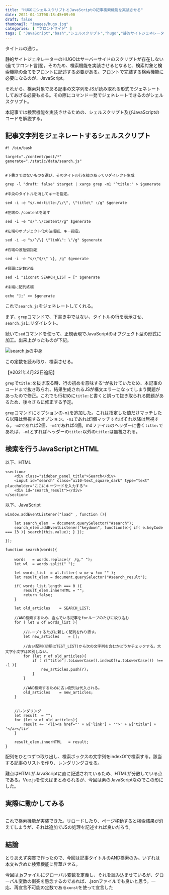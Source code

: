 ```yaml
---
title: "HUGOにシェルスクリプトとJavaScriptの記事検索機能を実装させる"
date: 2021-04-13T08:18:45+09:00
draft: false
thumbnail: "images/hugo.jpg"
categories: [ "フロントサイド" ]
tags: [ "JavaScript","bash","シェルスクリプト","hugo","静的サイトジェネレーター" ]
---
```


タイトルの通り。

静的サイトジェネレーターのHUGOはサーバーサイドのスクリプトが存在しない(全てフロント言語)。そのため、検索機能を実装させるとなると、検索対象と検索機能の全てをフロントに記述する必要がある。フロントで完結する検索機能に必要になるのが、JavaScript。

それから、検索対象である記事の文字列をJSが読み取れる形式でジェネレートしてあげる必要もある。その際にコマンド一発でジェネレートできるのがシェルスクリプト。

本記事では検索機能を実装させるための、シェルスクリプト及びJavaScriptのコードを解説する。


## 記事文字列をジェネレートするシェルスクリプト

    #! /bin/bash
    
    target="./content/post/*"
    generate="./static/data/search.js"
    
    
    #下書きではないものを選び、そのタイトル行を抜き取ってリダイレクト生成
    
    grep -l "draft: false" $target | xargs grep -m1 "^title:" > $generate
    
    #中央のタイトルを消してキーを指定。
    
    sed -i -e "s/.md:title:/\/\", \"title\" :/g" $generate
    
    #左端の./contentを消す
    
    sed -i -e "s/^.\/content//g" $generate
    
    #左端のオブジェクト化の波括弧、キー指定。
    
    sed -i -e "s/^/\{ \"link\": \"/g" $generate
    
    #右端の波括弧指定
    
    sed -i -e "s/\"$/\" \}, /g" $generate
    
    #冒頭に定数定義
    
    sed -i "1iconst SEARCH_LIST = [" $generate
    
    #末端に配列終端
    
    echo "];" >> $generate


これで`search.js`をジェネレートしてくれる。

まず、`grep`コマンドで、下書き中ではない、タイトルの行を表示させ、`search.js`にリダイレクト。

続いて`sed`コマンドを使って、正規表現でJavaScriptのオブジェクト型の形式に加工。出来上がったものが下記。

<div class="img-center"><img src="/images/Screenshot from 2021-04-13 09-02-50.png" alt="search.jsの中身"></div>

この定数を読み取り、検索させる。

【※2021年4月22日追記】

`grep`で`title:`を抜き取る時、行の初めを意味する`^`が抜けていたため、本記事のコードまで抜き取られ、結果生成されるJSが構文エラーになってしまう問題があったので修正。これでも行初めに`title:`と書くと誤って抜き取られる問題があるため、後々さらに修正する予定。

`grep`コマンドにオプションの`-m1`を追加した。これは指定した値だけマッチしたら以降は無視するオプション。`-m1`であれば1個マッチすればそれ以降は無視する。`-m2`であれば2個、`-m4`であれば4個。mdファイルのヘッダーに書く`title:`であれば、`-m1`とすればヘッダーの`title:`以外の`title:`は無視される。


## 検索を行うJavaScriptとHTML


以下、HTML

    <section>
        <div class="sidebar_panel_title">Search</div>
        <input id="search" class="ui10-text_square_dark" type="text" placeholder="ここにキーワードを入力する">
        <div id="search_result"></div>
    </section>


以下、JavaScript


    window.addEventListener("load" , function (){
    
        let search_elem  = document.querySelector("#search");
        search_elem.addEventListener("keydown", function(e){ if( e.keyCode === 13 ){ search(this.value); } });
    
    });
    
    function search(words){
        
        words   = words.replace(/　/g," ");
        let wl  = words.split(" ");
    
        let words_list  = wl.filter( w => w !== "" );
        let result_elem = document.querySelector("#search_result");
    
        if( words_list.length === 0 ){ 
            result_elem.innerHTML = "";
            return false;
        }
    
        let old_articles    = SEARCH_LIST;
    
        //AND検索するため、含んでいる記事をforループのたびに絞り込む
        for ( let w of words_list ){
    
            //ループするたびに新しく配列を作り直す。
            let new_articles    = [];
    
            //古い配列(初期はTEST_LIST)から次の文字列を含むかどうかチェックする。大文字小文字は区別しない。
            for (let r of old_articles){
                if ( r["title"].toLowerCase().indexOf(w.toLowerCase()) !== -1 ){
                    new_articles.push(r);
                }
            }
    
            //AND検索するために古い配列は代入される。
            old_articles    = new_articles;
        }
    
        
        //レンダリング
        let result  = "";
        for (let w of old_articles){
            result += '<li><a href="' + w['link'] + '">' + w["title"] + '</a></li>'
        }
    
        result_elem.innerHTML   = result;
    }


配列をひとつずつ取り出し、検索ボックスの文字列をindexOfで検索する。該当する記事のリストを作り、レンダリングさせる。

難点はHTMLがJavaScriptに直に記述されているため、HTMLが分散している点である。Vue.jsを使えばまとめられるが、今回は素のJavaScriptなのでこの形にした。

## 実際に動かしてみる

<div class="img-center"><img src="/images/Screenshot from 2021-04-13 09-29-57.png" alt=""></div>

これで検索機能が実装できた。リロードしたり、ページ移動すると検索結果が消えてしまうが、それは追加でJSの処理を記述すれば良いだろう。

## 結論

とりあえず突貫で作ったので、今回は記事タイトルのAND検索のみ。いずれは本文も含めた検索機能に昇華させる。

今回は.jsファイルにグローバル変数を定義し、それを読み込ませているが、グローバル変数の衝突を懸念するのであれば、.jsonファイルでも良いと思う。一応、再宣言不可能の定数である`const`を使って宣言した

